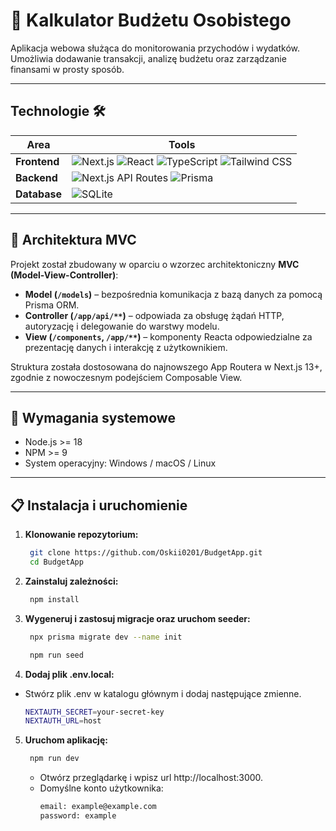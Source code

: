 # 📄 Kalkulator Budżetu Osobistego
Aplikacja webowa służąca do monitorowania przychodów i wydatków. Umożliwia dodawanie transakcji, analizę budżetu oraz zarządzanie finansami w prosty sposób.

---

## Technologie 🛠

| Area            | Tools                                                                                                                                                                                                                                                                                                                                                                                        |
|------------------|----------------------------------------------------------------------------------------------------------------------------------------------------------------------------------------------------------------------------------------------------------------------------------------------------------------------------------------------------------------------------------------------|
| **Frontend**     | ![Next.js](https://img.shields.io/badge/-Next.js-000000?logo=nextdotjs&logoColor=white) ![React](https://img.shields.io/badge/-React-61DAFB?logo=react&logoColor=white) ![TypeScript](https://img.shields.io/badge/-TypeScript-3178C6?logo=typescript&logoColor=white) ![Tailwind CSS](https://img.shields.io/badge/-TailwindCSS-38B2AC?logo=tailwindcss&logoColor=white)                    |
| **Backend**      | ![Next.js API Routes](https://img.shields.io/badge/-Next.js%20API-000000?logo=nextdotjs&logoColor=white) ![Prisma](https://img.shields.io/badge/-Prisma-2D3748?logo=prisma&logoColor=white)                                                                                                                                                                                                  |
| **Database**     | ![SQLite](https://img.shields.io/badge/SQLite-07405E?style=flat&compact=true&logo=sqlite&logoColor=white)                                                                                                                                                                                                                                                                                                   |

---

## 🧱 Architektura MVC

Projekt został zbudowany w oparciu o wzorzec architektoniczny **MVC (Model-View-Controller)**:

- **Model (`/models`)** – bezpośrednia komunikacja z bazą danych za pomocą Prisma ORM.
- **Controller (`/app/api/**`)** – odpowiada za obsługę żądań HTTP, autoryzację i delegowanie do warstwy modelu.
- **View (`/components`, `/app/**`)** – komponenty Reacta odpowiedzialne za prezentację danych i interakcję z użytkownikiem.

Struktura została dostosowana do najnowszego App Routera w Next.js 13+, zgodnie z nowoczesnym podejściem Composable View.

---

## 🧰 Wymagania systemowe

- Node.js >= 18
- NPM >= 9
- System operacyjny: Windows / macOS / Linux

---

## 📋 Instalacja i uruchomienie

1. **Klonowanie repozytorium:**
   ```bash
    git clone https://github.com/Oskii0201/BudgetApp.git
    cd BudgetApp
   ```
2. **Zainstaluj zależności:**
   ```bash
    npm install
   ```
3. **Wygeneruj i zastosuj migracje oraz uruchom seeder:**
   ```bash
    npx prisma migrate dev --name init
   ```
   ```bash
    npm run seed
   ```
4. **Dodaj plik .env.local:**
- Stwórz plik .env w katalogu głównym i dodaj następujące zmienne.
    ```bash
    NEXTAUTH_SECRET=your-secret-key
    NEXTAUTH_URL=host
    ```
5. **Uruchom aplikację:**
   ```bash
    npm run dev
   ```
    - Otwórz przeglądarkę i wpisz url http://localhost:3000.
    - Domyślne konto użytkownika:
      ```bash
      email: example@example.com
      password: example
      ```